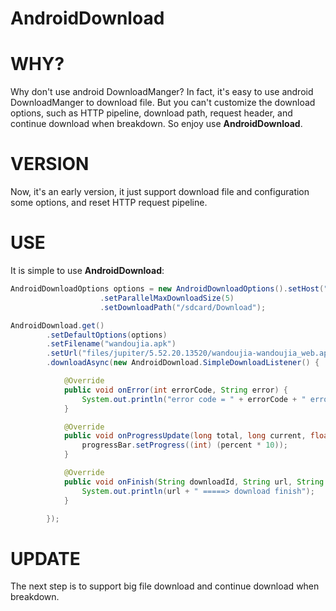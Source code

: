 AndroidDownload
===============

# WHY?

Why don't use android DownloadManger? In fact, it's easy to use android DownloadManger to download file. But you can't customize the download options, such as HTTP pipeline, download path, request header, and continue download when breakdown. So enjoy use **AndroidDownload**.

# VERSION

Now, it's an early version, it just support download file and configuration some options, and reset HTTP request pipeline.

# USE

It is simple to use **AndroidDownload**:

```java
AndroidDownloadOptions options = new AndroidDownloadOptions().setHost("http://nc-release.wdjcdn.com/")
                    .setParallelMaxDownloadSize(5)
                    .setDownloadPath("/sdcard/Download");

AndroidDownload.get()
        .setDefaultOptions(options)
        .setFilename("wandoujia.apk")
        .setUrl("files/jupiter/5.52.20.13520/wandoujia-wandoujia_web.apk")
        .downloadAsync(new AndroidDownload.SimpleDownloadListener() {

            @Override
            public void onError(int errorCode, String error) {
                System.out.println("error code = " + errorCode + " error msg = " + error);
            }

            @Override
            public void onProgressUpdate(long total, long current, float percent) {
                progressBar.setProgress((int) (percent * 10));
            }

            @Override
            public void onFinish(String downloadId, String url, String path) {
                System.out.println(url + " =====> download finish");
            }

        });
```

# UPDATE

The next step is to support big file download and continue download when breakdown.
